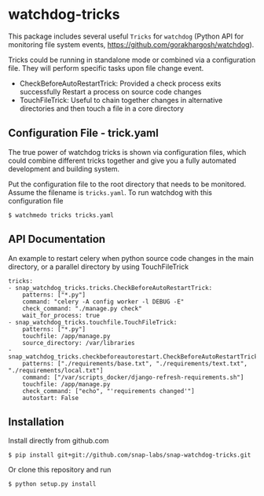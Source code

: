 watchdog-tricks
===============

This package includes several useful `Tricks` for `watchdog` (Python API for monitoring file system events, https://github.com/gorakhargosh/watchdog).

Tricks could be running in standalone mode or combined via a configuration file. They will perform specific tasks upon file change event.

- CheckBeforeAutoRestartTrick: Provided a check process exits successfully Restart a process on source code changes
- TouchFileTrick: Useful to chain together changes in alternative directories and then touch a file in a core directory

Configuration File - trick.yaml
-------------------------------
The true power of watchdog tricks is shown via configuration files, which could combine different tricks together and give you a fully automated development and building system.

Put the configuration file to the root directory that needs to be monitored. Assume the filename is `tricks.yaml`. To run watchdog with this configuration file

    $ watchmedo tricks tricks.yaml

API Documentation
-----------------
An example to restart celery when python source code changes in the main directory, or a parallel directory by using TouchFileTrick

    tricks:
    - snap_watchdog_tricks.tricks.CheckBeforeAutoRestartTrick:
        patterns: ["*.py"]
        command: "celery -A config worker -l DEBUG -E"
		check_command: "./manage.py check"
        wait_for_process: true
    - snap_watchdog_tricks.touchfile.TouchFileTrick:
        patterns: ["*.py"]
        touchfile: /app/manage.py
        source_directory: /var/libraries
    - snap_watchdog_tricks.checkbeforeautorestart.CheckBeforeAutoRestartTrick:
        patterns: ["./requirements/base.txt", "./requirements/text.txt", "./requirements/local.txt"]
        command: ["/var/scripts_docker/django-refresh-requirements.sh"]
        touchfile: /app/manage.py
        check_command: ["echo", "'requirements changed'"]
        autostart: False

Installation
------------

Install directly from github.com

    $ pip install git+git://github.com/snap-labs/snap-watchdog-tricks.git

Or clone this repository and run

	$ python setup.py install
